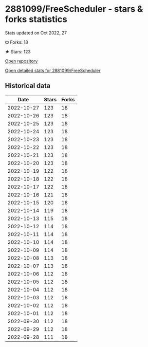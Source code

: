 # 2881099/FreeScheduler - stars & forks statistics

Stats updated on Oct 2022, 27

☋ Forks: 18

★ Stars: 123

[Open repository](https://github.com/2881099/FreeScheduler)

[Open detailed stats for 2881099/FreeScheduler](https://reviewgithub.com/rep/2881099/FreeScheduler)

## Historical data
| Date | Stars | Forks |
|------|-------|-------|
| 2022-10-27 | 123 | 18 | 
| 2022-10-26 | 123 | 18 | 
| 2022-10-25 | 123 | 18 | 
| 2022-10-24 | 123 | 18 | 
| 2022-10-23 | 123 | 18 | 
| 2022-10-22 | 123 | 18 | 
| 2022-10-21 | 123 | 18 | 
| 2022-10-20 | 123 | 18 | 
| 2022-10-19 | 122 | 18 | 
| 2022-10-18 | 122 | 18 | 
| 2022-10-17 | 122 | 18 | 
| 2022-10-16 | 121 | 18 | 
| 2022-10-15 | 120 | 18 | 
| 2022-10-14 | 119 | 18 | 
| 2022-10-13 | 115 | 18 | 
| 2022-10-12 | 114 | 18 | 
| 2022-10-11 | 114 | 18 | 
| 2022-10-10 | 114 | 18 | 
| 2022-10-09 | 114 | 18 | 
| 2022-10-08 | 113 | 18 | 
| 2022-10-07 | 113 | 18 | 
| 2022-10-06 | 112 | 18 | 
| 2022-10-05 | 112 | 18 | 
| 2022-10-04 | 112 | 18 | 
| 2022-10-03 | 112 | 18 | 
| 2022-10-02 | 112 | 18 | 
| 2022-10-01 | 112 | 18 | 
| 2022-09-30 | 112 | 18 | 
| 2022-09-29 | 112 | 18 | 
| 2022-09-28 | 111 | 18 | 

